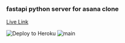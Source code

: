 ### fastapi python server for asana clone

<a href='https://asana-fastapi.herokuapp.com//docs'>Live Link</a>

![Deploy to Heroku](https://github.com/ColeRutledge/asana_fastapi/workflows/Deploy%20to%20Heroku/badge.svg?branch=master)
![main](https://github.com/ColeRutledge/asana_fastapi/actions/workflows/main.yml/badge.svg?branch=master)
